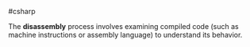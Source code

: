 #csharp 

The **disassembly** process involves examining compiled code (such as machine instructions or assembly language) to understand its behavior.